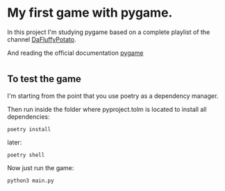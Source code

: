 # My first game with pygame.
In this project I'm studying pygame based on a complete playlist of the channel [DaFluffyPotato](https://www.youtube.com/c/DaFluffyPotato/playlists).

And reading the official documentation [pygame](https://www.pygame.org/docs/)
#
## To test the game
I'm starting from the point that you use poetry as a dependency manager.

Then run inside the folder where pyproject.tolm is located to install all dependencies:
```
poetry install
```
later:
```
poetry shell
```
Now just run the game:
```
python3 main.py
```
